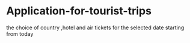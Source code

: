 # Application-for-tourist-trips
the choice of country ,hotel and air tickets for the selected date starting from today

